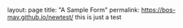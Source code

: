 layout: page
title: "A Sample Form"
permalink: https://bos-mav.github.io/newtest/
this is just a test
